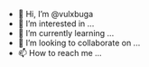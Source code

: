- 👋 Hi, I’m @vulxbuga
- 👀 I’m interested in ...
- 🌱 I’m currently learning ...
- 💞️ I’m looking to collaborate on ...
- 📫 How to reach me ...

<!---
vulxbuga/vulxbuga is a ✨ special ✨ repository because its `README.md` (this file) appears on your GitHub profile.
You can click the Preview link to take a look at your changes.
--->
